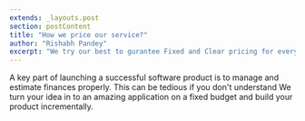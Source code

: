 ```yaml
---
extends: _layouts.post
section: postContent
title: "How we price our service?"
author: "Rishabh Pandey"
excerpt: "We try our best to gurantee Fixed and Clear pricing for every project."
---
```


A key part of launching a successful software product is to manage and estimate finances properly. This can be tedious if you don't understand We turn your idea in to an amazing application on a fixed budget and build your product incrementally.







